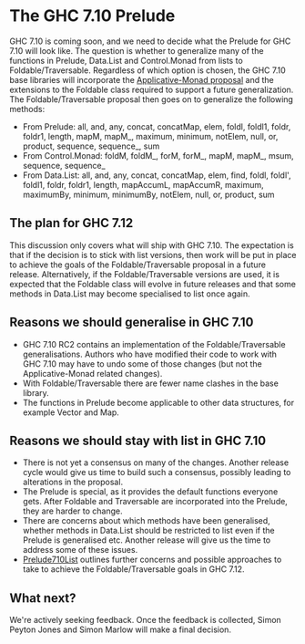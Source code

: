 # The GHC 7.10 Prelude


GHC 7.10 is coming soon, and we need to decide what the Prelude for GHC 7.10 will look like. The question is whether to generalize many of the functions in Prelude, Data.List and Control.Monad from lists to Foldable/Traversable. Regardless of which option is chosen, the GHC 7.10 base libraries will incorporate the [ Applicative-Monad proposal](https://wiki.haskell.org/Functor-Applicative-Monad_Proposal) and the extensions to the Foldable class required to support a future generalization. The Foldable/Traversable proposal then goes on to generalize the following methods:

- From Prelude: all, and, any, concat, concatMap, elem, foldl, foldl1, foldr, foldr1, length, mapM, mapM_, maximum, minimum, notElem, null, or, product, sequence, sequence_, sum
- From Control.Monad: foldM, foldM_, forM, forM_, mapM, mapM_, msum, sequence, sequence_
- From Data.List: all, and, any, concat, concatMap, elem, find, foldl, foldl', foldl1, foldr, foldr1, length, mapAccumL, mapAccumR, maximum, maximumBy, minimum, minimumBy, notElem, null, or, product, sum

## The plan for GHC 7.12


This discussion only covers what will ship with GHC 7.10. The expectation is that if the decision is to stick with list versions, then work will be put in place to achieve the goals of the Foldable/Traversable proposal in a future release. Alternatively, if the Foldable/Traversable versions are used, it is expected that the Foldable class will evolve in future releases and that some methods in Data.List may become specialised to list once again.

## Reasons we should generalise in GHC 7.10

- GHC 7.10 RC2 contains an implementation of the Foldable/Traversable generalisations. Authors who have modified their code to work with GHC 7.10 may have to undo some of those changes (but not the Applicative-Monad related changes).
- With Foldable/Traversable there are fewer name clashes in the base library.
- The functions in Prelude become applicable to other data structures, for example Vector and Map.

## Reasons we should stay with list in GHC 7.10

- There is not yet a consensus on many of the changes. Another release cycle would give us time to build such a consensus, possibly leading to alterations in the proposal.
- The Prelude is special, as it provides the default functions everyone gets. After Foldable and Traversable are incorporated into the Prelude, they are harder to change.
- There are concerns about which methods have been generalised, whether methods in Data.List should be restricted to list even if the Prelude is generalised etc. Another release will give us the time to address some of these issues.
- [Prelude710List](prelude710-list) outlines further concerns and possible approaches to take to achieve the Foldable/Traversable goals in GHC 7.12.

## What next?


We're actively seeking feedback. Once the feedback is collected, Simon Peyton Jones and Simon Marlow will make a final decision.

